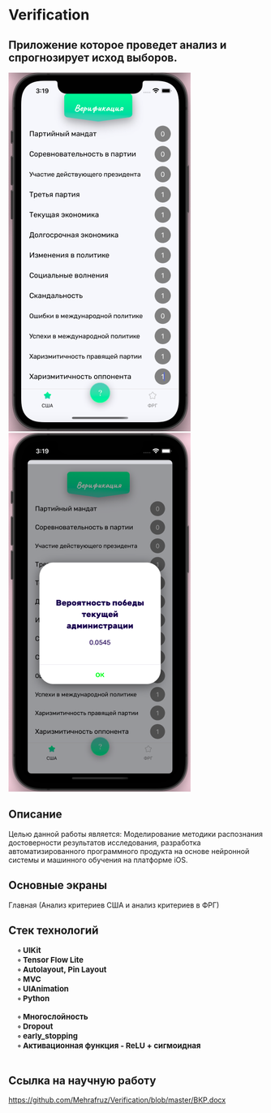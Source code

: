# Verification

## Приложение которое проведет анализ и спрогнозирует исход выборов.

<img src="1.png"/>     <img src="2.png"/>

## Описание
Целью данной работы является: 
Моделирование методики распознания достоверности результатов исследования, разработка автоматизированного программного продукта на основе нейронной системы и машинного обучения на платформе iOS.

## Основные экраны
Главная (Анализ критериев США и анализ критериев в ФРГ)

## Стек технологий
</tr>
    <td> 
    <b style="font-size:15px">
    &nbsp;&nbsp;&nbsp;&nbsp;   ◦ UIKit <br/> 
    &nbsp;&nbsp;&nbsp;&nbsp;  ◦ Tensor Flow Lite<br/>
     &nbsp;&nbsp;&nbsp;&nbsp;  ◦ Autolayout, Pin Layout <br/>
        &nbsp;&nbsp;&nbsp;&nbsp;  ◦ MVC <br/>
         &nbsp;&nbsp;&nbsp;&nbsp;  ◦ UIAnimation <br/>
         &nbsp;&nbsp;&nbsp;&nbsp;  ◦ Python<br/>
           </b>
    </td>
 </tr>
<br/> 


</tr>
    <td> 
    <b style="font-size:15px">
    &nbsp;&nbsp;&nbsp;&nbsp;   ◦ Многослойность <br/> 
    &nbsp;&nbsp;&nbsp;&nbsp;  ◦ Dropout<br/>
     &nbsp;&nbsp;&nbsp;&nbsp;  ◦ early_stopping  <br/>
        &nbsp;&nbsp;&nbsp;&nbsp;  ◦ Активационная функция - ReLU + сигмоидная <br/>
           </b>
    </td>
 </tr>
<br/> 


## Ссылка на научную работу 
https://github.com/Mehrafruz/Verification/blob/master/ВКР.docx

